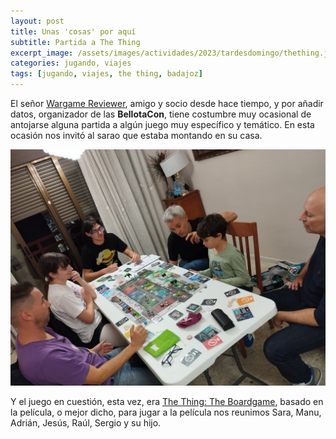 ```yaml
---
layout: post
title: Unas 'cosas' por aquí
subtitle: Partida a The Thing
excerpt_image: /assets/images/actividades/2023/tardesdomingo/thething.jpg
categories: jugando, viajes
tags: [jugando, viajes, the thing, badajoz]
---
```


El señor [Wargame Reviewer](https://bellotacon.es/), amigo y socio desde hace tiempo, y por añadir datos, organizador de las <b>BellotaCon</b>, tiene costumbre muy ocasional de antojarse alguna partida a algún juego muy específico y temático. En esta ocasión nos invitó al sarao que estaba montando en su casa.

![banner](/assets/images/actividades/2023/tardesdomingo/thethingpartida.jpg)

Y el juego en cuestión, esta vez, era [The Thing: The Boardgame](https://boardgamegeek.com/image/5089905/thing-boardgame), basado en la película, o mejor dicho, para jugar a la película nos reunimos Sara, Manu, Adrián, Jesús, Raúl, Sergio y su hijo.
